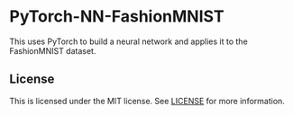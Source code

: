 # PyTorch-NN-FashionMNIST

This uses PyTorch to build a neural network and applies it to the FashionMNIST dataset.

## License

This is licensed under the MIT license. See [LICENSE](./LICENSE) for more information.

